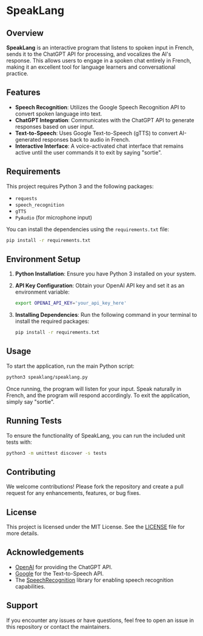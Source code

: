 # SpeakLang

## Overview

**SpeakLang** is an interactive program that listens to spoken input in French, sends it to the ChatGPT API for processing, and vocalizes the AI's response. This allows users to engage in a spoken chat entirely in French, making it an excellent tool for language learners and conversational practice.

## Features

- **Speech Recognition**: Utilizes the Google Speech Recognition API to convert spoken language into text.
- **ChatGPT Integration**: Communicates with the ChatGPT API to generate responses based on user input.
- **Text-to-Speech**: Uses Google Text-to-Speech (gTTS) to convert AI-generated responses back to audio in French.
- **Interactive Interface**: A voice-activated chat interface that remains active until the user commands it to exit by saying "sortie".

## Requirements

This project requires Python 3 and the following packages:

- `requests`
- `speech_recognition`
- `gTTS`
- `PyAudio` (for microphone input)

You can install the dependencies using the `requirements.txt` file:

```bash
pip install -r requirements.txt
```

## Environment Setup

1. **Python Installation**: Ensure you have Python 3 installed on your system.

2. **API Key Configuration**: Obtain your OpenAI API key and set it as an environment variable:

   ```bash
   export OPENAI_API_KEY='your_api_key_here'
   ```

3. **Installing Dependencies**: Run the following command in your terminal to install the required packages:

   ```bash
   pip install -r requirements.txt
   ```

## Usage

To start the application, run the main Python script:

```bash
python3 speaklang/speaklang.py
```

Once running, the program will listen for your input. Speak naturally in French, and the program will respond accordingly. To exit the application, simply say "sortie".

## Running Tests

To ensure the functionality of SpeakLang, you can run the included unit tests with:

```bash
python3 -m unittest discover -s tests
```

## Contributing

We welcome contributions! Please fork the repository and create a pull request for any enhancements, features, or bug fixes.

## License

This project is licensed under the MIT License. See the [LICENSE](LICENSE) file for more details.

## Acknowledgements

- [OpenAI](https://openai.com) for providing the ChatGPT API.
- [Google](https://g.co/doodle) for the Text-to-Speech API.
- The [SpeechRecognition](https://pypi.org/project/SpeechRecognition/) library for enabling speech recognition capabilities.

## Support

If you encounter any issues or have questions, feel free to open an issue in this repository or contact the maintainers.
